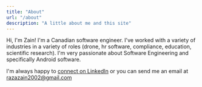 ```yaml
---
title: "About"
url: "/about"
description: "A little about me and this site"
---
```


Hi, I'm Zain! I'm a Canadian software engineer. I've worked with a variety of industries in a variety of roles (drone, hr software, compliance, education, scientific research). I'm very passionate about Software Engineering and specifically Android software.

I'm always happy to [connect on LinkedIn](https://www.linkedin.com/in/zainr/) or you can send me an email at [razazain2002@gmail.com](mailto:razazain2002@gmail.com)
